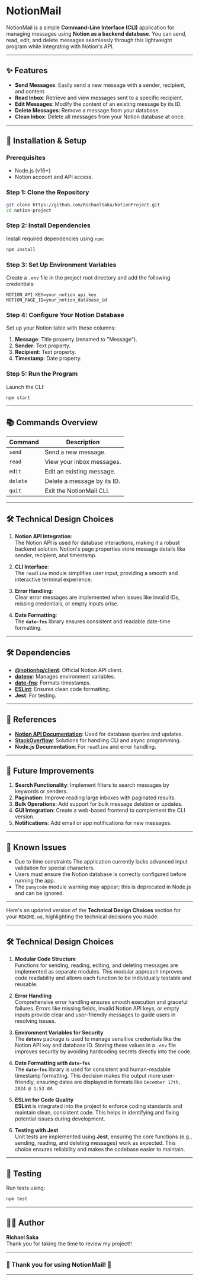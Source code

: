 # NotionMail 

NotionMail is a simple **Command-Line Interface (CLI)** application for managing messages using **Notion as a backend database**. You can send, read, edit, and delete messages seamlessly through this lightweight program while integrating with Notion's API.

---

## ✨ Features

- **Send Messages**: Easily send a new message with a sender, recipient, and content.
- **Read Inbox**: Retrieve and view messages sent to a specific recipient.
- **Edit Messages**: Modify the content of an existing message by its ID.
- **Delete Messages**: Remove a message from your database.
- **Clean Inbox**: Delete all messages from your Notion database at once.

---

## 🚀 Installation & Setup

### Prerequisites
- Node.js (v16+)
- Notion account and API access.

### Step 1: Clone the Repository
```bash
git clone https://github.com/RichaelSaka/NotionProject.git
cd notion-project
```

### Step 2: Install Dependencies
Install required dependencies using `npm`:
```bash
npm install
```

### Step 3: Set Up Environment Variables
Create a `.env` file in the project root directory and add the following credentials:
```env
NOTION_API_KEY=your_notion_api_key
NOTION_PAGE_ID=your_notion_database_id
```

### Step 4: Configure Your Notion Database
Set up your Notion table with these columns:
1. **Message**: Title property (renamed to "Message").
2. **Sender**: Text property.
3. **Recipient**: Text property.
4. **Timestamp**: Date property.

### Step 5: Run the Program
Launch the CLI:
```bash
npm start
```

---

## 📚 Commands Overview

| Command     | Description                          |
|-------------|--------------------------------------|
| `send`      | Send a new message.                 |
| `read`      | View your inbox messages.           |
| `edit`      | Edit an existing message.           |
| `delete`    | Delete a message by its ID.         |
| `quit`      | Exit the NotionMail CLI.            |

---

## 🛠️ Technical Design Choices

1. **Notion API Integration**:  
   The Notion API is used for database interactions, making it a robust backend solution. Notion's page properties store message details like sender, recipient, and timestamp.

2. **CLI Interface**:  
   The `readline` module simplifies user input, providing a smooth and interactive terminal experience.

3. **Error Handling**:  
   Clear error messages are implemented when issues like invalid IDs, missing credentials, or empty inputs arise.

4. **Date Formatting**:  
   The **`date-fns`** library ensures consistent and readable date-time formatting.

---

## 🛠️ Dependencies
- **[@notionhq/client](https://www.npmjs.com/package/@notionhq/client)**: Official Notion API client.
- **[dotenv](https://www.npmjs.com/package/dotenv)**: Manages environment variables.
- **[date-fns](https://www.npmjs.com/package/date-fns)**: Formats timestamps.
- **[ESLint](https://eslint.org/)**: Ensures clean code formatting.
- **Jest**: For testing.

---

## 🧩 References
- **[Notion API Documentation](https://developers.notion.com/)**: Used for database queries and updates.
- **[StackOverflow](https://stackoverflow.com/)**: Solutions for handling CLI and async programming.
- **Node.js Documentation**: For `readline` and error handling.

---

## 🚀 Future Improvements
1. **Search Functionality**: Implement filters to search messages by keywords or senders.
2. **Pagination**: Improve reading large inboxes with paginated results.
3. **Bulk Operations**: Add support for bulk message deletion or updates.
4. **GUI Integration**: Create a web-based frontend to complement the CLI version.
5. **Notifications**: Add email or app notifications for new messages.

---

## 🤔 Known Issues
- Due to time constraints The application currently lacks advanced input validation for special characters.
- Users must ensure the Notion database is correctly configured before running the app.
- The `punycode` module warning may appear; this is deprecated in Node.js and can be ignored.

---

Here's an updated version of the **Technical Design Choices** section for your `README.md`, highlighting the technical decisions you made:

---

## 🛠️ Technical Design Choices


1. **Modular Code Structure**  
   Functions for sending, reading, editing, and deleting messages are implemented as separate modules. This modular approach improves code readability and allows each function to be individually testable and reusable.

2. **Error Handling**  
   Comprehensive error handling ensures smooth execution and graceful failures. Errors like missing fields, invalid Notion API keys, or empty inputs provide clear and user-friendly messages to guide users in resolving issues.

3. **Environment Variables for Security**  
   The **`dotenv`** package is used to manage sensitive credentials like the Notion API key and database ID. Storing these values in a `.env` file improves security by avoiding hardcoding secrets directly into the code.

4. **Date Formatting with `date-fns`**  
   The **`date-fns`** library is used for consistent and human-readable timestamp formatting. This decision makes the output more user-friendly, ensuring dates are displayed in formats like `December 17th, 2024 @ 1:53 AM`.

5. **ESLint for Code Quality**  
   **ESLint** is integrated into the project to enforce coding standards and maintain clean, consistent code. This helps in identifying and fixing potential issues during development.

6. **Testing with Jest**  
   Unit tests are implemented using **Jest**, ensuring the core functions (e.g., sending, reading, and deleting messages) work as expected. This choice ensures reliability and makes the codebase easier to maintain.

---

## 🧪 Testing
Run tests using:
```bash
npm test
```

---

## 👩‍💻 Author
**Richael Saka**  
Thank you for taking the time to review my project!!

---

### 🌸 Thank you for using NotionMail! 🌸

---
